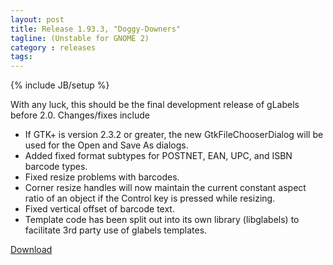 ```yaml
---
layout: post
title: Release 1.93.3, "Doggy-Downers"
tagline: (Unstable for GNOME 2)
category : releases
tags:
---
```

{% include JB/setup %}

With any luck, this should be the final development release of gLabels before 2.0. Changes/fixes include

- If GTK+ is version 2.3.2 or greater, the new GtkFileChooserDialog will be used for the Open and Save As dialogs.
- Added fixed format subtypes for POSTNET, EAN, UPC, and ISBN barcode types.
- Fixed resize problems with barcodes.
- Corner resize handles will now maintain the current constant aspect ratio of an object if the Control key is pressed while resizing.
- Fixed vertical offset of barcode text.
- Template code has been split out into its own library (libglabels) to facilitate 3rd party use of glabels templates.

[Download](/pages/download.html)
